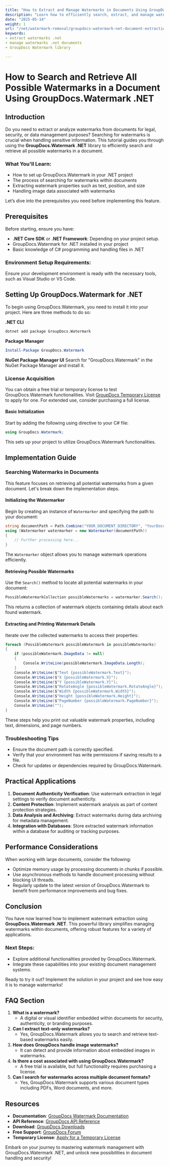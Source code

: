 ```yaml
---
title: "How to Extract and Manage Watermarks in Documents Using GroupDocs.Watermark .NET"
description: "Learn how to efficiently search, extract, and manage watermarks from documents using the powerful GroupDocs.Watermark .NET library. Perfect for legal, security, or data management needs."
date: "2025-05-14"
weight: 1
url: "/net/watermark-removal/groupdocs-watermark-net-document-extraction/"
keywords:
- extract watermarks .net
- manage watermarks .net documents
- GroupDocs Watermark library

---
```



# How to Search and Retrieve All Possible Watermarks in a Document Using GroupDocs.Watermark .NET

## Introduction

Do you need to extract or analyze watermarks from documents for legal, security, or data management purposes? Searching for watermarks is crucial when handling sensitive information. This tutorial guides you through using the **GroupDocs.Watermark .NET** library to efficiently search and retrieve all possible watermarks in a document.

### What You'll Learn:
- How to set up GroupDocs.Watermark in your .NET project
- The process of searching for watermarks within documents
- Extracting watermark properties such as text, position, and size
- Handling image data associated with watermarks

Let’s dive into the prerequisites you need before implementing this feature.

## Prerequisites

Before starting, ensure you have:

- **.NET Core SDK** or **.NET Framework**: Depending on your project setup.
- GroupDocs.Watermark for .NET installed in your project
- Basic knowledge of C# programming and handling files in .NET

### Environment Setup Requirements:
Ensure your development environment is ready with the necessary tools, such as Visual Studio or VS Code.

## Setting Up GroupDocs.Watermark for .NET

To begin using GroupDocs.Watermark, you need to install it into your project. Here are three methods to do so:

**.NET CLI**
```bash
dotnet add package GroupDocs.Watermark
```

**Package Manager**
```powershell
Install-Package GroupDocs.Watermark
```

**NuGet Package Manager UI**
Search for "GroupDocs.Watermark" in the NuGet Package Manager and install it.

### License Acquisition

You can obtain a free trial or temporary license to test GroupDocs.Watermark functionalities. Visit [GroupDocs Temporary License](https://purchase.groupdocs.com/temporary-license/) to apply for one. For extended use, consider purchasing a full license.

#### Basic Initialization
Start by adding the following using directive to your C# file:

```csharp
using GroupDocs.Watermark;
```

This sets up your project to utilize GroupDocs.Watermark functionalities.

## Implementation Guide

### Searching Watermarks in Documents

This feature focuses on retrieving all potential watermarks from a given document. Let's break down the implementation steps.

#### Initializing the Watermarker

Begin by creating an instance of `Watermarker` and specifying the path to your document:

```csharp
string documentPath = Path.Combine("YOUR_DOCUMENT_DIRECTORY", "YourDocument.pdf");
using (Watermarker watermarker = new Watermarker(documentPath))
{
    // Further processing here...
}
```

The `Watermarker` object allows you to manage watermark operations efficiently.

#### Retrieving Possible Watermarks

Use the `Search()` method to locate all potential watermarks in your document:

```csharp
PossibleWatermarkCollection possibleWatermarks = watermarker.Search();
```

This returns a collection of watermark objects containing details about each found watermark.

#### Extracting and Printing Watermark Details

Iterate over the collected watermarks to access their properties:

```csharp
foreach (PossibleWatermark possibleWatermark in possibleWatermarks)
{
    if (possibleWatermark.ImageData != null)
    {
        Console.WriteLine(possibleWatermark.ImageData.Length);
    }
    Console.WriteLine($"Text {possibleWatermark.Text}");
    Console.WriteLine($"X {possibleWatermark.X}");
    Console.WriteLine($"Y {possibleWatermark.Y}");
    Console.WriteLine($"RotateAngle {possibleWatermark.RotateAngle}");
    Console.WriteLine($"Width {possibleWatermark.Width}");
    Console.WriteLine($"Height {possibleWatermark.Height}");
    Console.WriteLine($"PageNumber {possibleWatermark.PageNumber}");
    Console.WriteLine("");
}
```

These steps help you print out valuable watermark properties, including text, dimensions, and page numbers.

### Troubleshooting Tips

- Ensure the document path is correctly specified.
- Verify that your environment has write permissions if saving results to a file.
- Check for updates or dependencies required by GroupDocs.Watermark.

## Practical Applications

1. **Document Authenticity Verification**: Use watermark extraction in legal settings to verify document authenticity.
2. **Content Protection**: Implement watermark analysis as part of content protection strategies.
3. **Data Analysis and Archiving**: Extract watermarks during data archiving for metadata management.
4. **Integration with Databases**: Store extracted watermark information within a database for auditing or tracking purposes.

## Performance Considerations

When working with large documents, consider the following:

- Optimize memory usage by processing documents in chunks if possible.
- Use asynchronous methods to handle document processing without blocking UI threads.
- Regularly update to the latest version of GroupDocs.Watermark to benefit from performance improvements and bug fixes.

## Conclusion

You have now learned how to implement watermark extraction using **GroupDocs.Watermark .NET**. This powerful library simplifies managing watermarks within documents, offering robust features for a variety of applications.

### Next Steps:
- Explore additional functionalities provided by GroupDocs.Watermark.
- Integrate these capabilities into your existing document management systems.

Ready to try it out? Implement the solution in your project and see how easy it is to manage watermarks!

## FAQ Section

1. **What is a watermark?**
   - A digital or visual identifier embedded within documents for security, authenticity, or branding purposes.
2. **Can I extract text-only watermarks?**
   - Yes, GroupDocs.Watermark allows you to search and retrieve text-based watermarks easily.
3. **How does GroupDocs handle image watermarks?**
   - It can detect and provide information about embedded images in watermarks.
4. **Is there a cost associated with using GroupDocs.Watermark?**
   - A free trial is available, but full functionality requires purchasing a license.
5. **Can I search for watermarks across multiple document formats?**
   - Yes, GroupDocs.Watermark supports various document types including PDFs, Word documents, and more.

## Resources
- **Documentation**: [GroupDocs Watermark Documentation](https://docs.groupdocs.com/watermark/net/)
- **API Reference**: [GroupDocs API Reference](https://reference.groupdocs.com/watermark/net)
- **Download**: [GroupDocs Downloads](https://releases.groupdocs.com/watermark/net/)
- **Free Support**: [GroupDocs Forum](https://forum.groupdocs.com/c/watermark/10)
- **Temporary License**: [Apply for a Temporary License](https://purchase.groupdocs.com/temporary-license/) 

Embark on your journey to mastering watermark management with GroupDocs.Watermark .NET, and unlock new possibilities in document handling and security!

